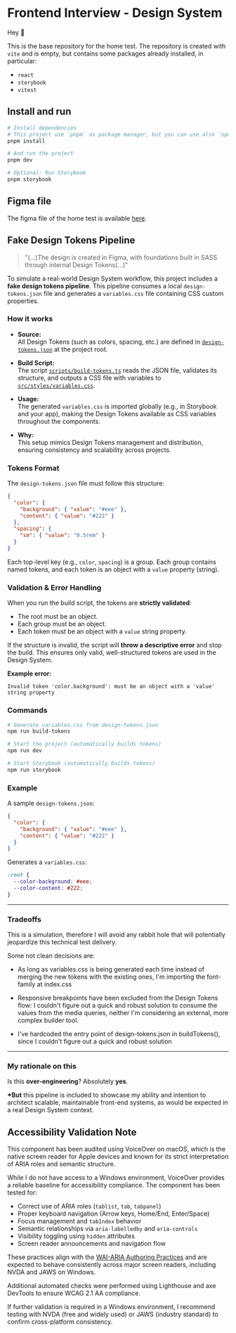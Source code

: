 # Frontend Interview - Design System

Hey 👋

This is the base repository for the home test. The repository is created with `vite` and is empty, but contains some packages already installed, in particular:

- `react`
- `storybook`
- `vitest`

## Install and run

```bash
# Install dependencies
# This project use `pnpm` as package manager, but you can use also `npm` or `yarn`.
pnpm install

# And run the project
pnpm dev

# Optional: Run Storybook
pnpm storybook
```

## Figma file

The figma file of the home test is available [here](https://www.figma.com/design/OclakAGLSXDoMKLFvwLNMP/%F0%9F%92%BB-Design-System-Home-Test---Tabs-Component?node-id=0-1&t=4pG7NN6HKxgxroDz-1).

## Fake Design Tokens Pipeline

> "(...)The design is created in Figma, with foundations built in SASS through internal Design Tokens(...)"

To simulate a real-world Design System workflow, this project includes a **fake design tokens pipeline**. This pipeline consumes a local `design-tokens.json` file and generates a `variables.css` file containing CSS custom properties.

### How it works

- **Source:**  
  All Design Tokens (such as colors, spacing, etc.) are defined in [`design-tokens.json`](./design-tokens.json) at the project root.

- **Build Script:**  
  The script [`scripts/build-tokens.ts`](./scripts/build-tokens.ts) reads the JSON file, validates its structure, and outputs a CSS file with variables to [`src/styles/variables.css`](./src/styles/variables.css).

- **Usage:**  
  The generated `variables.css` is imported globally (e.g., in Storybook and your app), making the Design Tokens available as CSS variables throughout the components.

- **Why:**  
  This setup mimics Design Tokens management and distribution, ensuring consistency and scalability across projects.

### Tokens Format

The `design-tokens.json` file must follow this structure:

```json
{
  "color": {
    "background": { "value": "#eee" },
    "content": { "value": "#222" }
  },
  "spacing": {
    "sm": { "value": "0.5rem" }
  }
}
```

Each top-level key (e.g., `color`, `spacing`) is a group. Each group contains named tokens, and each token is an object with a `value` property (string).

### Validation & Error Handling

When you run the build script, the tokens are **strictly validated**:

- The root must be an object.
- Each group must be an object.
- Each token must be an object with a `value` string property.

If the structure is invalid, the script will **throw a descriptive error** and stop the build. This ensures only valid, well-structured tokens are used in the Design System.

**Example error:**

```
Invalid token 'color.background': must be an object with a 'value' string property
```

### Commands

```bash
# Generate variables.css from design-tokens.json
npm run build-tokens

# Start the project (automatically builds tokens)
npm run dev

# Start Storybook (automatically builds tokens)
npm run storybook
```

### Example

A sample `design-tokens.json`:

```json
{
  "color": {
    "background": { "value": "#eee" },
    "content": { "value": "#222" }
  }
}
```

Generates a `variables.css`:

```css
:root {
  --color-background: #eee;
  --color-content: #222;
}
```

---

### Tradeoffs

This is a simulation, therefore I will avoid any rabbit hole that will potentially jeopardize this technical test delivery.

Some not clean decisions are:

- As long as variables.css is being generated each time instead of merging the new tokens with the existing ones, I'm importing the font-family at index.css

- Responsive breakpoints have been excluded from the Design Tokens flow: I couldn't figure out a quick and robust solution to consume the values from the media queries, neither I'm considering an external, more complex builder tool.

- I've hardcoded the entry point of design-tokens.json in buildTokens(), since I couldn't figure out a quick and robust solution

---

### My rationale on this

Is this **over-engineering**? Absolutely **yes**.

**\*But** this pipeline is included to showcase my ability and intention to architect scalable, maintainable front-end systems, as would be expected in a real Design System context.

## Accessibility Validation Note

This component has been audited using VoiceOver on macOS, which is the native screen reader for Apple devices and known for its strict interpretation of ARIA roles and semantic structure.

While I do not have access to a Windows environment, VoiceOver provides a reliable baseline for accessibility compliance. The component has been tested for:

- Correct use of ARIA roles (`tablist`, `tab`, `tabpanel`)
- Proper keyboard navigation (Arrow keys, Home/End, Enter/Space)
- Focus management and `tabIndex` behavior
- Semantic relationships via `aria-labelledby` and `aria-controls`
- Visibility toggling using `hidden` attributes
- Screen reader announcements and navigation flow

These practices align with the [WAI-ARIA Authoring Practices](https://www.w3.org/WAI/ARIA/apg/patterns/tabs/) and are expected to behave consistently across major screen readers, including NVDA and JAWS on Windows.

Additional automated checks were performed using Lighthouse and axe DevTools to ensure WCAG 2.1 AA compliance.

If further validation is required in a Windows environment, I recommend testing with NVDA (free and widely used) or JAWS (industry standard) to confirm cross-platform consistency.
